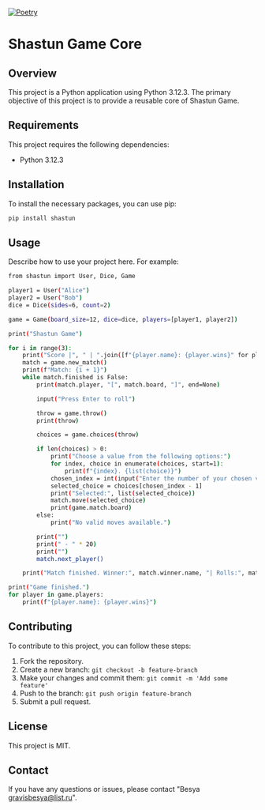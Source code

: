 [![Poetry](https://img.shields.io/endpoint?url=https://python-poetry.org/badge/v0.json)](https://python-poetry.org/)
# Shastun Game Core

## Overview
This project is a Python application using Python 3.12.3. 
The primary objective of this project is to provide a reusable core of Shastun Game.

## Requirements
This project requires the following dependencies:
- Python 3.12.3

## Installation
To install the necessary packages, you can use pip:
```bash
pip install shastun
```

## Usage
Describe how to use your project here. For example:

```bash
from shastun import User, Dice, Game

player1 = User("Alice")
player2 = User("Bob")
dice = Dice(sides=6, count=2)

game = Game(board_size=12, dice=dice, players=[player1, player2])

print("Shastun Game")

for i in range(3):
    print("Score |", " | ".join([f"{player.name}: {player.wins}" for player in game.players]))
    match = game.new_match()
    print(f"Match: {i + 1}")
    while match.finished is False:
        print(match.player, "[", match.board, "]", end=None)

        input("Press Enter to roll")

        throw = game.throw()
        print(throw)

        choices = game.choices(throw)

        if len(choices) > 0:
            print("Choose a value from the following options:")
            for index, choice in enumerate(choices, start=1):
                print(f"{index}. {list(choice)}")
            chosen_index = int(input("Enter the number of your chosen value: "))
            selected_choice = choices[chosen_index - 1]
            print("Selected:", list(selected_choice))
            match.move(selected_choice)
            print(game.match.board)
        else:
            print("No valid moves available.")

        print("")
        print(" - " * 20)
        print("")
        match.next_player()

    print("Match finished. Winner:", match.winner.name, "| Rolls:", match.score_for(match.winner))

print("Game finished.")
for player in game.players:
    print(f"{player.name}: {player.wins}")

```

## Contributing
To contribute to this project, you can follow these steps:

1. Fork the repository.
2. Create a new branch: `git checkout -b feature-branch`
3. Make your changes and commit them: `git commit -m 'Add some feature'`
4. Push to the branch: `git push origin feature-branch`
5. Submit a pull request.

## License
This project is MIT.

## Contact
If you have any questions or issues, please contact "Besya <gravisbesya@list.ru>".

[//]: # (## Acknowledgments)

[//]: # (- List any resources, tutorials, or contributors you'd like to thank.)